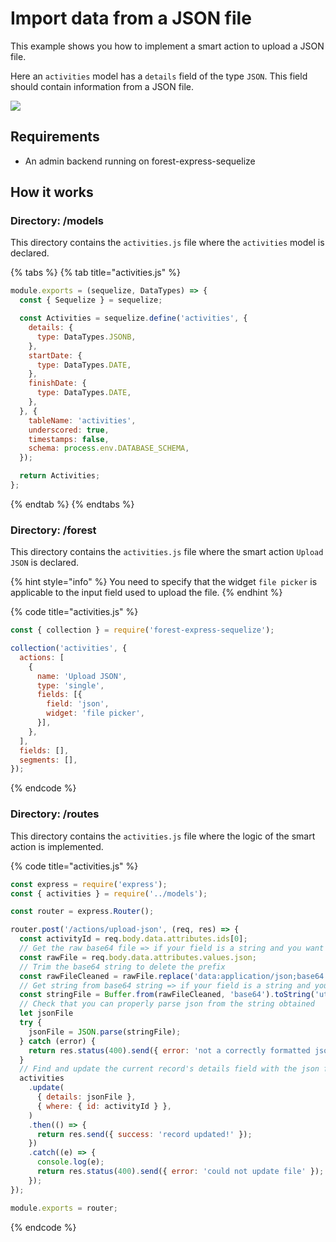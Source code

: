 # Import data from a JSON file

This example shows you how to implement a smart action to upload a JSON file.  
  
Here an `activities` model has a `details` field of the type `JSON`. This field should contain information from a JSON file. 

![](http://g.recordit.co/IixzA100Gk.gif)



## Requirements

* An admin backend running on forest-express-sequelize

## How it works

### Directory: /models

This directory contains the `activities.js` file where the `activities` model is declared. 

{% tabs %}
{% tab title="activities.js" %}
```javascript
module.exports = (sequelize, DataTypes) => {
  const { Sequelize } = sequelize;

  const Activities = sequelize.define('activities', {
    details: {
      type: DataTypes.JSONB,
    },
    startDate: {
      type: DataTypes.DATE,
    },
    finishDate: {
      type: DataTypes.DATE,
    },
  }, {
    tableName: 'activities',
    underscored: true,
    timestamps: false,
    schema: process.env.DATABASE_SCHEMA,
  });

  return Activities;
};

```
{% endtab %}
{% endtabs %}

### Directory: /forest

This directory contains the `activities.js` file where the smart action `Upload JSON` is declared. 

{% hint style="info" %}
You need to specify that the widget `file picker` is applicable to the input field used to upload the file.
{% endhint %}

{% code title="activities.js" %}
```javascript
const { collection } = require('forest-express-sequelize');

collection('activities', {
  actions: [
    {
      name: 'Upload JSON',
      type: 'single',
      fields: [{
        field: 'json',
        widget: 'file picker',
      }],
    },
  ],
  fields: [],
  segments: [],
});

```
{% endcode %}

### Directory: /routes

This directory contains the `activities.js` file where the logic of the smart action is implemented.

{% code title="activities.js" %}
```javascript
const express = require('express');
const { activities } = require('../models');

const router = express.Router();

router.post('/actions/upload-json', (req, res) => {
  const activityId = req.body.data.attributes.ids[0];
  // Get the raw base64 file => if your field is a string and you want to insert the JSON as a base64 to use the file viewer, this is the value you want to save in the database
  const rawFile = req.body.data.attributes.values.json;
  // Trim the base64 string to delete the prefix
  const rawFileCleaned = rawFile.replace('data:application/json;base64', '');
  // Get string from base64 string => if your field is a string and you want to insert the JSON in it, this is the value you want to return
  const stringFile = Buffer.from(rawFileCleaned, 'base64').toString('utf8');
  // Check that you can properly parse json from the string obtained
  let jsonFile
  try {
    jsonFile = JSON.parse(stringFile);
  } catch (error) {
    return res.status(400).send({ error: 'not a correctly formatted json file' });
  }
  // Find and update the current record's details field with the json file as a string
  activities
    .update(
      { details: jsonFile },
      { where: { id: activityId } },
    )
    .then(() => {
      return res.send({ success: 'record updated!' });
    })
    .catch((e) => {
      console.log(e);
      return res.status(400).send({ error: 'could not update file' });
    });
});

module.exports = router;

```
{% endcode %}

